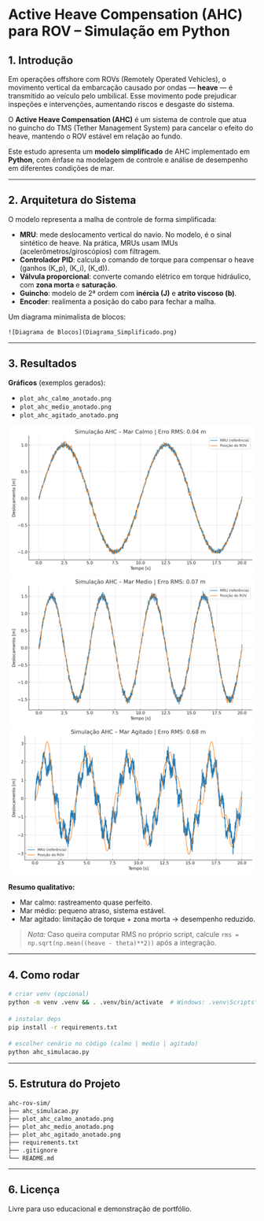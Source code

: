 
# Active Heave Compensation (AHC) para ROV – Simulação em Python

## 1. Introdução
Em operações offshore com ROVs (Remotely Operated Vehicles), o movimento vertical da embarcação causado por ondas — **heave** — é transmitido ao veículo pelo umbilical. Esse movimento pode prejudicar inspeções e intervenções, aumentando riscos e desgaste do sistema.

O **Active Heave Compensation (AHC)** é um sistema de controle que atua no guincho do TMS (Tether Management System) para cancelar o efeito do heave, mantendo o ROV estável em relação ao fundo.

Este estudo apresenta um **modelo simplificado** de AHC implementado em **Python**, com ênfase na modelagem de controle e análise de desempenho em diferentes condições de mar.

---

## 2. Arquitetura do Sistema
O modelo representa a malha de controle de forma simplificada:

- **MRU**: mede deslocamento vertical do navio. No modelo, é o sinal sintético de heave. Na prática, MRUs usam IMUs (acelerômetros/giroscópios) com filtragem.
- **Controlador PID**: calcula o comando de torque para compensar o heave (ganhos \(K_p\), \(K_i\), \(K_d\)).
- **Válvula proporcional**: converte comando elétrico em torque hidráulico, com **zona morta** e **saturação**.
- **Guincho**: modelo de 2ª ordem com **inércia \(J\)** e **atrito viscoso \(b\)**.
- **Encoder**: realimenta a posição do cabo para fechar a malha.

Um diagrama minimalista de blocos:
```
![Diagrama de Blocos](Diagrama_Simplificado.png)
```

---

## 3. Resultados
**Gráficos** (exemplos gerados):
- `plot_ahc_calmo_anotado.png`
- `plot_ahc_medio_anotado.png`
- `plot_ahc_agitado_anotado.png`

![Mar calmo](plot_ahc_calmo_anotado.png)
![Mar médio](plot_ahc_medio_anotado.png)
![Mar agitado](plot_ahc_agitado_anotado.png)

**Resumo qualitativo:**
- Mar calmo: rastreamento quase perfeito.
- Mar médio: pequeno atraso, sistema estável.
- Mar agitado: limitação de torque + zona morta → desempenho reduzido.

> *Nota:* Caso queira computar RMS no próprio script, calcule `rms = np.sqrt(np.mean((heave - theta)**2))` após a integração.

---

## 4. Como rodar
```bash
# criar venv (opcional)
python -m venv .venv && . .venv/bin/activate  # Windows: .venv\Scripts\activate

# instalar deps
pip install -r requirements.txt

# escolher cenário no código (calmo | medio | agitado)
python ahc_simulacao.py
```

---

## 5. Estrutura do Projeto
```text
ahc-rov-sim/
├── ahc_simulacao.py
├── plot_ahc_calmo_anotado.png
├── plot_ahc_medio_anotado.png
├── plot_ahc_agitado_anotado.png
├── requirements.txt
├── .gitignore
└── README.md
```

---

## 6. Licença
Livre para uso educacional e demonstração de portfólio.
